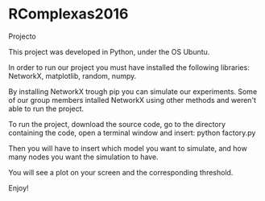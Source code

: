 # RComplexas2016
Projecto

This project was developed in Python, under the OS Ubuntu.

In order to run our project you must have installed the following libraries:
NetworkX, matplotlib, random, numpy.

By installing NetworkX trough pip you can simulate our experiments. Some of our group members intalled NetworkX using other methods and weren't able to run the project.

To run the project, download the source code, go to the directory containing the code, open a terminal window and insert:
python factory.py

Then you will have to insert which model you want to simulate, and how many nodes you want the simulation to have.

You will see a plot on your screen and the corresponding threshold.

Enjoy!

  
